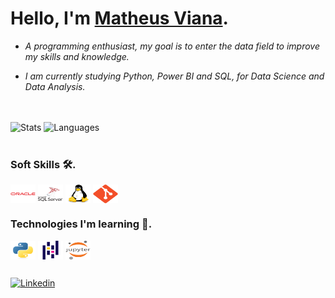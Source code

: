 # Hello, I'm <a href="https://www.linkedin.com/in/matheus-viana-3149a81b0/"> Matheus Viana</a>.


* *A programming enthusiast, my goal is to enter the data field to improve my skills and knowledge.*

* *I am currently studying Python, Power BI and SQL, for Data Science and Data Analysis.*


##

<div style="display: inline_block"><br>
<img height="180em" align="center" alt="Stats" src="https://github-readme-stats.vercel.app/api/?username=Vianahdev&show_icons=true&theme=holi&hide_border=false&include_all_commits=false&count_private=true" />
<img height="180em" align="center" alt="Languages" src="https://github-readme-stats.vercel.app/api/top-langs/?username=Vianahdev&layout=compact&theme=holi&count_private=false" />
</div><br>

### Soft Skills 🛠️.
<div style="display: inline_block">
  <img align="center" alt="Vianah-Oracle" height="30" width="40" src="https://raw.githubusercontent.com/devicons/devicon/master/icons/oracle/oracle-original.svg">
  <img align="center" alt="Vianah-Oracle" height="30" width="40" src="https://raw.githubusercontent.com/devicons/devicon/master/icons/microsoftsqlserver/microsoftsqlserver-original-wordmark.svg">
  <img align="center" alt="Vianah-Oracle" height="30" width="40" src="https://raw.githubusercontent.com/devicons/devicon/master/icons/linux/linux-original.svg">
  <img align="center" alt="Vianah-Oracle" height="30" width="40" src="https://raw.githubusercontent.com/devicons/devicon/master/icons/git/git-original.svg">
</div>  

### Technologies I'm learning 📝.

<div style="display: inline_block">
  <img align="center" alt="Vianah-Python" height="30" width="40" src="https://raw.githubusercontent.com/devicons/devicon/master/icons/python/python-original.svg">
  <img align="center" alt="Vianah-Python" height="30" width="40" src="https://raw.githubusercontent.com/devicons/devicon/master/icons/pandas/pandas-original.svg">
  <img align="center" alt="Vianah-Oracle" height="30" width="40" src="https://raw.githubusercontent.com/devicons/devicon/master/icons/jupyter/jupyter-original-wordmark.svg">
</div>

##

[![Linkedin](https://img.shields.io/badge/LinkedIn-0077B5?style=for-the-badge&logo=linkedin&logoColor=white)](https://www.linkedin.com/in/matheus-viana-3149a81b0/)

